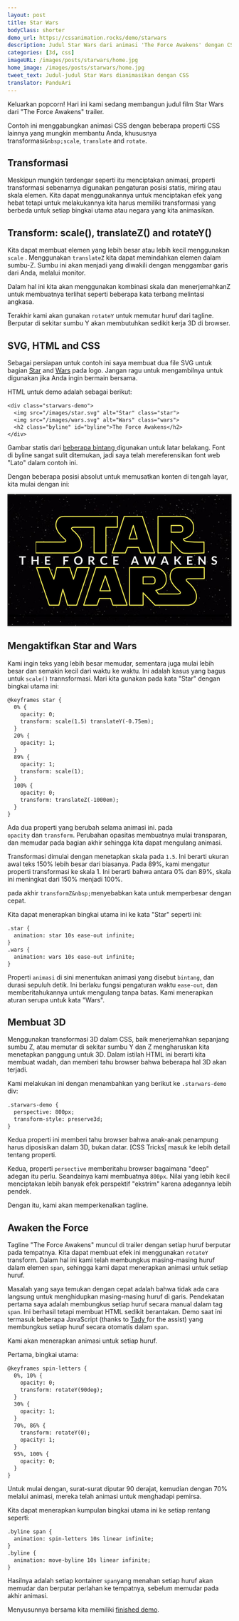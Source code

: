 ```yaml
---
layout: post
title: Star Wars
bodyClass: shorter
demo_url: https://cssanimation.rocks/demo/starwars
description: Judul Star Wars dari animasi 'The Force Awakens' dengan CSS
categories: [3d, css]
imageURL: /images/posts/starwars/home.jpg
home_image: /images/posts/starwars/home.jpg
tweet_text: Judul-judul Star Wars dianimasikan dengan CSS
translator: PanduAri
---
```


Keluarkan popcorn! Hari ini kami sedang membangun judul film Star Wars dari &quot;The Force Awakens&quot; trailer.

<p data-height="468" data-theme-id="12592" data-slug-hash="pJzwEw" data-default-tab="result" data-user="donovanh" class="codepen"></p>

Contoh ini menggabungkan animasi CSS dengan beberapa properti CSS lainnya yang mungkin membantu Anda, khususnya transformasi`&nbsp;scale`,&nbsp;`translate`&nbsp;and&nbsp;`rotate`.

## Transformasi

Meskipun mungkin terdengar seperti itu menciptakan animasi, properti transformasi sebenarnya digunakan pengaturan posisi statis, miring atau skala elemen. Kita dapat menggunakannya untuk menciptakan efek yang hebat tetapi untuk melakukannya kita harus memiliki transformasi yang berbeda untuk setiap bingkai utama atau negara yang kita animasikan.

## Transform: scale(), translateZ() and rotateY()

Kita dapat membuat elemen yang lebih besar atau lebih kecil menggunakan `scale` . Menggunakan&nbsp;`translateZ`&nbsp;kita dapat memindahkan elemen dalam sumbu-Z. Sumbu ini akan menjadi yang diwakili dengan menggambar garis dari Anda, melalui monitor.

Dalam hal ini kita akan menggunakan kombinasi skala dan menerjemahkanZ untuk membuatnya terlihat seperti beberapa kata terbang melintasi angkasa.

Terakhir kami akan gunakan&nbsp;`rotateY`&nbsp;untuk memutar huruf dari tagline. Berputar di sekitar sumbu Y akan membutuhkan sedikit kerja 3D di browser.

## SVG, HTML and CSS

Sebagai persiapan untuk contoh ini saya membuat dua file SVG untuk bagian [Star](/demo/starwars/images/star.svg) and [Wars](/demo/starwars/images/wars.svg) pada logo. Jangan ragu untuk mengambilnya untuk digunakan jika Anda ingin bermain bersama.

HTML untuk demo adalah sebagai berikut:

```
<div class="starwars-demo">
  <img src="/images/star.svg" alt="Star" class="star">
  <img src="/images/wars.svg" alt="Wars" class="wars">
  <h2 class="byline" id="byline">The Force Awakens</h2>
</div>
```

Gambar statis dari [beberapa bintang ](/demo/starwars/images/bg.jpg)digunakan untuk latar belakang. Font di byline sangat sulit ditemukan, jadi saya telah mereferensikan font web &quot;Lato&quot; dalam contoh ini.

Dengan beberapa posisi absolut untuk memusatkan konten di tengah layar, kita mulai dengan ini:

<img src="/images/posts/starwars/starwars.jpg" />

## Mengaktifkan&nbsp;Star and Wars

Kami ingin teks yang lebih besar memudar, sementara juga mulai lebih besar dan semakin kecil dari waktu ke waktu. Ini adalah kasus yang bagus untuk&nbsp;`scale()`&nbsp;trannsformasi. Mari kita gunakan pada kata&nbsp;&quot;Star&quot;&nbsp;dengan bingkai utama ini:

```
@keyframes star {
  0% {
    opacity: 0;
    transform: scale(1.5) translateY(-0.75em);
  }
  20% {
    opacity: 1;
  }
  89% {
    opacity: 1;
    transform: scale(1);
  }
  100% {
    opacity: 0;
    transform: translateZ(-1000em);
  }
}
```

Ada dua properti yang berubah selama animasi ini. pada `opacity`&nbsp;dan&nbsp;`transform`. Perubahan opasitas membuatnya mulai transparan, dan memudar pada bagian akhir sehingga kita dapat mengulang animasi.

Transformasi dimulai dengan menetapkan skala pada `1.5`. Ini berarti ukuran awal teks 150% lebih besar dari biasanya. Pada 89%, kami mengatur properti transformasi ke skala 1. Ini berarti bahwa antara 0% dan 89%, skala ini meningkat dari 150% menjadi 100%.

pada akhir&nbsp;`transformZ&nbsp;`menyebabkan kata untuk memperbesar dengan cepat.

Kita dapat menerapkan bingkai utama ini ke kata&nbsp;&quot;Star&quot;&nbsp;seperti ini:

```
.star {
  animation: star 10s ease-out infinite;
}
.wars {
  animation: wars 10s ease-out infinite;
}
```

Properti `animasi` di sini menentukan animasi yang disebut `bintang`, dan durasi sepuluh detik. Ini berlaku fungsi pengaturan waktu&nbsp;`ease-out`, dan memberitahukannya untuk mengulang tanpa batas. Kami menerapkan aturan serupa untuk kata &quot;Wars&quot;.

## Membuat 3D

Menggunakan transformasi 3D dalam CSS, baik menerjemahkan sepanjang sumbu Z, atau memutar di sekitar sumbu Y dan Z mengharuskan kita menetapkan panggung untuk 3D. Dalam istilah HTML ini berarti kita membuat wadah, dan memberi tahu browser bahwa beberapa hal 3D akan terjadi.

Kami melakukan ini dengan menambahkan yang berikut ke `.starwars-demo` div:

```
.starwars-demo {
  perspective: 800px;
  transform-style: preserve3d;
}
```

Kedua properti ini memberi tahu browser bahwa anak-anak penampung harus diposisikan dalam 3D, bukan datar. [CSS Tricks[&nbsp;masuk ke lebih detail tentang properti.

Kedua, properti&nbsp;`persective`&nbsp;memberitahu browser bagaimana &quot;deep&quot; adegan itu perlu. Seandainya kami membuatnya&nbsp;`800px`. Nilai yang lebih kecil menciptakan lebih banyak efek perspektif &quot;ekstrim&quot; karena adegannya lebih pendek.

Dengan itu, kami akan memperkenalkan tagline.

## Awaken the Force

Tagline &quot;The Force Awakens&quot; muncul di trailer dengan setiap huruf berputar pada tempatnya. Kita dapat membuat efek ini menggunakan `rotateY` transform. Dalam hal ini kami telah membungkus masing-masing huruf dalam elemen&nbsp;`span`, sehingga kami dapat menerapkan animasi untuk setiap huruf.

Masalah yang saya temukan dengan cepat adalah bahwa tidak ada cara langsung untuk menghidupkan masing-masing huruf di garis. Pendekatan pertama saya adalah membungkus setiap huruf secara manual dalam tag `span`. Ini berhasil tetapi membuat HTML sedikit berantakan. Demo saat ini termasuk beberapa JavaScript&nbsp;(thanks to&nbsp;[Tady&nbsp;](https://twitter.com/tadywankenobi)for the assist) yang membungkus setiap huruf secara otomatis dalam `span`.

Kami akan menerapkan animasi untuk setiap huruf.

Pertama, bingkai utama:

```
@keyframes spin-letters {
  0%, 10% {
    opacity: 0;
    transform: rotateY(90deg);
  }
  30% {
    opacity: 1;
  }
  70%, 86% {
    transform: rotateY(0);
    opacity: 1;
  }
  95%, 100% {
    opacity: 0;
  }
}
```

Untuk mulai dengan, surat-surat diputar 90 derajat, kemudian dengan 70% melalui animasi, mereka telah animasi untuk menghadapi pemirsa.

Kita dapat menerapkan kumpulan bingkai utama ini ke setiap rentang seperti:

```
.byline span {
  animation: spin-letters 10s linear infinite;
}
.byline {
  animation: move-byline 10s linear infinite;
}
```

Hasilnya adalah setiap kontainer `span`yang menahan setiap huruf akan memudar dan berputar perlahan ke tempatnya, sebelum memudar pada akhir animasi.

Menyusunnya bersama kita memiliki&nbsp;[finished demo](http://codepen.io/donovanh/pen/pJzwEw?editors=110).

<p data-height="468" data-theme-id="12592" data-slug-hash="pJzwEw" data-default-tab="result" data-user="donovanh" class="codepen">

<script async src="//assets.codepen.io/assets/embed/ei.js"></script>
